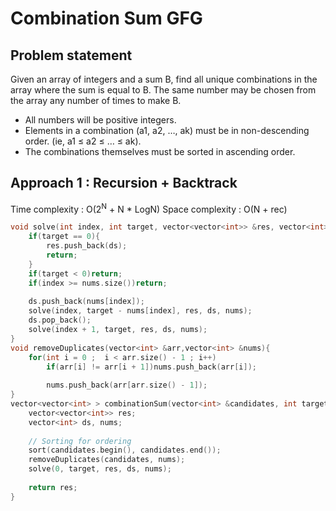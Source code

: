 # Combination Sum GFG

## Problem statement

Given an array of integers and a sum B, find all unique combinations in the array where the sum is equal to B. The same number may be chosen from the array any number of times to make B.
- All numbers will be positive integers.
- Elements in a combination (a1, a2, …, ak) must be in non-descending order. (ie, a1 ≤ a2 ≤ … ≤ ak).
- The combinations themselves must be sorted in ascending order.

## Approach 1 : Recursion + Backtrack

Time complexity : O(2<sup>N</sup> + N \* LogN) 
Space complexity : O(N + rec)

```cpp
void solve(int index, int target, vector<vector<int>> &res, vector<int> &ds, vector<int> &nums){
    if(target == 0){
        res.push_back(ds);
        return;
    }
    if(target < 0)return;
    if(index >= nums.size())return;
    
    ds.push_back(nums[index]);
    solve(index, target - nums[index], res, ds, nums);
    ds.pop_back();
    solve(index + 1, target, res, ds, nums);
}
void removeDuplicates(vector<int> &arr,vector<int> &nums){
    for(int i = 0 ;  i < arr.size() - 1 ; i++)
        if(arr[i] != arr[i + 1])nums.push_back(arr[i]);
        
        nums.push_back(arr[arr.size() - 1]);
}
vector<vector<int> > combinationSum(vector<int> &candidates, int target) {
    vector<vector<int>> res;
    vector<int> ds, nums;
    
    // Sorting for ordering
    sort(candidates.begin(), candidates.end());
    removeDuplicates(candidates, nums);
    solve(0, target, res, ds, nums);
    
    return res;
}
```